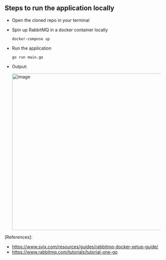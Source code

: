 ## Steps to run the application locally

- Open the cloned repo in your terminal
- Spin up RabbitMQ in a docker container locally
  ```
  docker-compose up
  ```
- Run the application
  ```
  go run main.go
  ```
- Output:

  <img width="504" alt="image" src="https://github.com/user-attachments/assets/106c5ff7-1a72-43d6-a8db-6ce501a5074f" />

[References]:
* https://www.svix.com/resources/guides/rabbitmq-docker-setup-guide/
* https://www.rabbitmq.com/tutorials/tutorial-one-go
